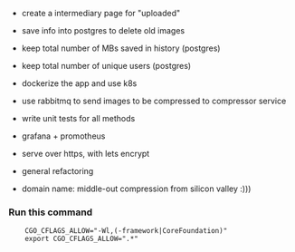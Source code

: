 * create a intermediary page for "uploaded"
* save info into postgres to delete old images
* keep total number of MBs saved in history (postgres)
* keep total number of unique users (postgres)
* dockerize the app and use k8s
* use rabbitmq to send images to be compressed to compressor service
* write unit tests for all methods
* grafana + promotheus
* serve over https, with lets encrypt
* general refactoring

* domain name: middle-out compression from silicon valley :)))

### Run this command
```
    CGO_CFLAGS_ALLOW="-Wl,(-framework|CoreFoundation)"
    export CGO_CFLAGS_ALLOW=".*"
```

